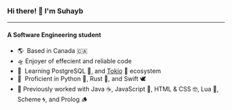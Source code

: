 ### Hi there! 👋 I'm Suhayb
---------------------
#### A Software Engineering student

- 🌎  Based in Canada 🇨🇦
- 🛸  Enjoyer of effecient and reliable code
- 🧠  Learning PostgreSQL 🐘, and [Tokio](https://tokio.rs/) 🗼 ecosystem
- 🥸  Proficient in Python 🐍, Rust 🦀, and Swift 🕊️
- 🐣  Previously worked with Java ☕, JavaScript 📜, HTML & CSS 🤓, Lua 🌙, Scheme 🌀, and Prolog 🪵
